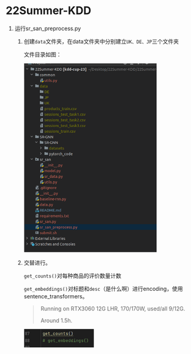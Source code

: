 # 22Summer-KDD

1. 运行sr_san_preprocess.py

   1. 创建`data`文件夹，在data文件夹中分别建立`UK、DE、JP`三个文件夹

      文件目录如图：

      <img src="https://raw.githubusercontent.com/SHUzhekiNg/SHUzhekiNg.github.io/main/assets/typoraimages/image-20230613131813178.png" alt="image-20230613131813178" style="zoom: 67%;" />

   2. 交替进行。

      `get_counts()`对每种商品的评价数量计数

      `get_embeddings()`对标题和`desc`（是什么啊）进行encoding，使用sentence_transformers。

      > ​	Running on RTX3060 12G LHR, 170/170W, used/all 9/12G.
      >
      > ​	Around 1.5h.

      <img src="https://raw.githubusercontent.com/SHUzhekiNg/SHUzhekiNg.github.io/main/assets/typoraimages/image-20230613132718083.png" alt="image-20230613132718083" style="zoom:67%;" />

      

